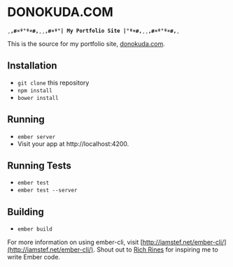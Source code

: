 DONOKUDA.COM
============

**`¸,ø¤º°º¤ø,¸¸,ø¤º°| My Portfolio Site |°º¤ø,¸¸,ø¤º°º¤ø,¸`**

This is the source for my portfolio site,
[donokuda.com](http://www.donokuda.com).

## Installation

* `git clone` this repository
* `npm install`
* `bower install`

## Running

* `ember server`
* Visit your app at http://localhost:4200.

## Running Tests

* `ember test`
* `ember test --server`

## Building

* `ember build`

For more information on using ember-cli, visit [http://iamstef.net/ember-cli/](http://iamstef.net/ember-cli/).
Shout out to [Rich Rines](//github.com/richrines) for inspiring me to write Ember code.
